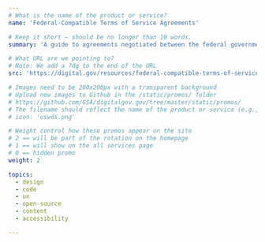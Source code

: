 ```yaml
---
# What is the name of the product or service?
name: 'Federal-Compatible Terms of Service Agreements'

# Keep it short — should be no longer than 10 words.
summary: 'A guide to agreements negotiated between the federal government and vendors who offer digital tools and services.'

# What URL are we pointing to?
# Note: We add a ?dg to the end of the URL
src: 'https://digital.gov/resources/federal-compatible-terms-of-service-agreements/'

# Images need to be 200x200px with a transparent background
# Upload new images to Github in the /static/promos/ folder
# https://github.com/GSA/digitalgov.gov/tree/master/static/promos/
# The filename should reflect the name of the product or service (e.g., challenge-gov.png)
# icon: 'uswds.png'

# Weight control how these promos appear on the site
# 2 == will be part of the rotation on the homepage
# 1 == will show on the all services page
# 0 == hidden promo
weight: 2

topics:
  - design
  - code
  - ux
  - open-source
  - content
  - accessibility

---
```

